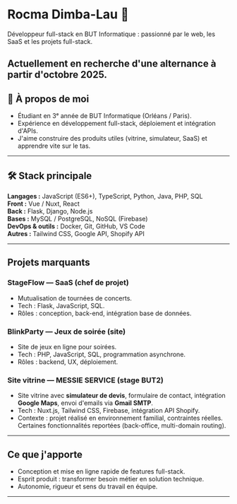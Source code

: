 # Rocma Dimba-Lau 👋

Développeur full-stack en BUT Informatique : passionné par le web, les SaaS et les projets full-stack. 

Actuellement en recherche d'une **alternance à partir d'octobre 2025**.
---

## 🔭 À propos de moi
- Étudiant en 3ᵉ année de BUT Informatique (Orléans / Paris).
- Expérience en développement full-stack, déploiement et intégration d'APIs.
- J'aime construire des produits utiles (vitrine, simulateur, SaaS) et apprendre vite sur le tas.

---

## 🛠️ Stack principale
**Langages :** JavaScript (ES6+), TypeScript, Python, Java, PHP, SQL  
**Front :** Vue / Nuxt, React  
**Back :** Flask, Django, Node.js  
**Bases :** MySQL / PostgreSQL, NoSQL (Firebase)  
**DevOps & outils :** Docker, Git, GitHub, VS Code  
**Autres :** Tailwind CSS, Google API, Shopify API

---

## Projets marquants
### StageFlow — SaaS (chef de projet)
- Mutualisation de tournées de concerts.  
- Tech : Flask, JavaScript, SQL.  
- Rôles : conception, back-end, intégration base de données.

### BlinkParty — Jeux de soirée (site)
- Site de jeux en ligne pour soirées.  
- Tech : PHP, JavaScript, SQL, programmation asynchrone.  
- Rôles : backend, UX, déploiement.

### Site vitrine — MESSIE SERVICE (stage BUT2)
- Site vitrine avec **simulateur de devis**, formulaire de contact, intégration **Google Maps**, envoi d'emails via **Gmail SMTP**.  
- Tech : Nuxt.js, Tailwind CSS, Firebase, intégration API Shopify.  
- Contexte : projet réalisé en environnement familial, contraintes réelles. Certaines fonctionnalités reportées (back-office, multi-domain routing).
---

## Ce que j'apporte
- Conception et mise en ligne rapide de features full-stack.  
- Esprit produit : transformer besoin métier en solution technique.  
- Autonomie, rigueur et sens du travail en équipe.

---
